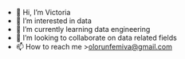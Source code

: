 - 👋 Hi, I’m Victoria
- 👀 I’m interested in data
- 🌱 I’m currently learning data engineering
- 💞️ I’m looking to collaborate on data related fields
- 📫 How to reach me >olorunfemiva@gmail.com 

<!---
victoriaao/victoriaao is a ✨ special ✨ repository because its `README.md` (this file) appears on your GitHub profile.
You can click the Preview link to take a look at your changes.
--->

